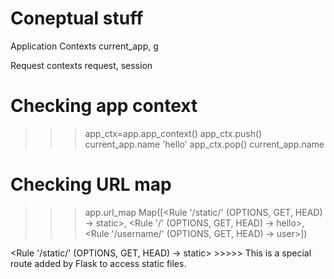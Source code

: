 # Coneptual stuff

Application Contexts
current_app, g

Request contexts
request, session


# Checking app context

>>> app_ctx=app.app_context()
>>> app_ctx.push()
>>> current_app.name
'hello'
>>> app_ctx.pop()
>>> current_app.name


# Checking URL map

>>> app.url_map
Map([<Rule '/static/<filename>' (OPTIONS, GET, HEAD) -> static>,
 	<Rule '/' (OPTIONS, GET, HEAD) -> hello>,
 	<Rule '/username/<user>' (OPTIONS, GET, HEAD) -> user>])	



<Rule '/static/<filename>' (OPTIONS, GET, HEAD) -> static> >>>>> This is a special route added by Flask to access static files.